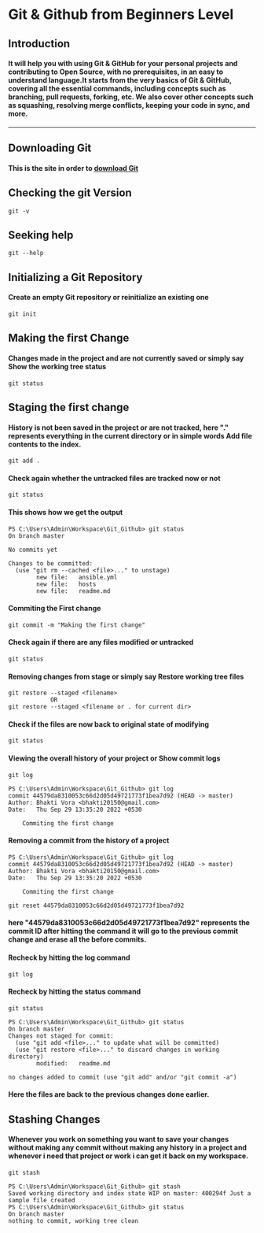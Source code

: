 # **Git & Github from Beginners Level**
## **Introduction**
#### It will help you with using Git & GitHub for your personal projects and contributing to Open Source, with no prerequisites, in an easy to understand language.It starts from the very basics of Git & GitHub, covering all the essential commands, including concepts such as branching, pull requests, forking, etc. We also cover other concepts such as squashing, resolving merge conflicts, keeping your code in sync, and more.

---

## **Downloading Git**

#### This is the site in order to [download Git](https://git-scm.com/downloads)

## **Checking the git Version**

```
git -v
```

## **Seeking help**

```
git --help
```

##  **Initializing a Git Repository**
#### Create an empty Git repository or reinitialize an existing one 

```
git init
```
## **Making the first Change**
#### Changes made in the project and are not currently saved or simply say Show the working tree status 

```
git status
```

## **Staging the first change**
#### History is not been saved in the project or are not tracked, here "." represents everything in the current directory or in simple words Add file contents to the index. 

```
git add .
```
#### **Check again whether the untracked files are tracked now or not**
```
git status
```
#### **This shows how we get the output**
```
PS C:\Users\Admin\Workspace\Git_Github> git status
On branch master

No commits yet

Changes to be committed:
  (use "git rm --cached <file>..." to unstage)
        new file:   ansible.yml
        new file:   hosts
        new file:   readme.md

```
#### **Commiting the First change**
```
git commit -m "Making the first change"
```
#### **Check again if there are any files modified or untracked**
```
git status
```

#### **Removing changes from stage or simply say Restore working tree files**
```
git restore --staged <filename>
            OR
git restore --staged <filename or . for current dir>
```
#### **Check if the files are now back to original state of modifying**
```
git status
```
#### **Viewing the overall history of your project or Show commit logs**
```
git log
```
```
PS C:\Users\Admin\Workspace\Git_Github> git log
commit 44579da8310053c66d2d05d49721773f1bea7d92 (HEAD -> master)
Author: Bhakti Vora <bhakti20150@gmail.com>
Date:   Thu Sep 29 13:35:20 2022 +0530

    Commiting the first change
```

#### **Removing a commit from the history of a project**
```
PS C:\Users\Admin\Workspace\Git_Github> git log
commit 44579da8310053c66d2d05d49721773f1bea7d92 (HEAD -> master)
Author: Bhakti Vora <bhakti20150@gmail.com>
Date:   Thu Sep 29 13:35:20 2022 +0530

    Commiting the first change
```

```
git reset 44579da8310053c66d2d05d49721773f1bea7d92
```
#### here "44579da8310053c66d2d05d49721773f1bea7d92" represents the commit ID after hitting the command it will go to the previous commit change and erase all the before commits. 

#### **Recheck by hitting the log command**
```
git log
```
#### **Recheck by hitting the status command**
```
git status
```
```
PS C:\Users\Admin\Workspace\Git_Github> git status 
On branch master
Changes not staged for commit:
  (use "git add <file>..." to update what will be committed)
  (use "git restore <file>..." to discard changes in working directory)
        modified:   readme.md

no changes added to commit (use "git add" and/or "git commit -a")
```

#### Here the files are back to the previous changes done earlier. 

## **Stashing Changes**
#### Whenever you work on something you want to save your changes without making any commit without making any history in a project and whenever i need that project or work i can get it back on my workspace. 

```
git stash

PS C:\Users\Admin\Workspace\Git_Github> git stash
Saved working directory and index state WIP on master: 400294f Just a sample file created
PS C:\Users\Admin\Workspace\Git_Github> git status
On branch master
nothing to commit, working tree clean
```





